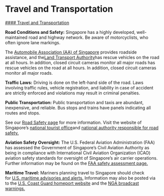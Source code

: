 # Travel and Transportation

[#### Travel and Transportation](javascript:void(0); "Travel and Transportation")

**Road Conditions and Safety:** Singapore has a highly developed, well-maintained road and highway network. Be aware of motorcyclists, who often ignore lane markings.

The [Automobile Association (AA) of Singapore](https://aas.com.sg/) provides roadside assistance, and the[Land Transport Authority](https://www.lta.gov.sg/)has rescue vehicles on the road at all hours. In addition, closed circuit cameras monitor all major roads has rescue vehicles on the road at all hours. In addition, closed circuit cameras monitor all major roads.

**Traffic Laws:** Driving is done on the left-hand side of the road. Laws involving traffic rules, vehicle registration, and liability in case of accident are strictly enforced and violations may result in criminal penalties.

**Public Transportation:** Public transportation and taxis are abundant, inexpensive, and reliable. Bus stops and trains have panels indicating all routes and stops.

See our [Road Safety page](https://travel.state.gov/content/travel/en/international-travel/before-you-go/driving-and-road-safety.html) for more information. Visit the website of Singapore’s [national tourist office](https://www.stb.gov.sg/)and [national authority responsible for road safety.](https://www.lta.gov.sg/)

**Aviation Safety Oversight:** The U.S. Federal Aviation Administration (FAA) has assessed the Government of Singapore’s Civil Aviation Authority as being in compliance with International Civil Aviation Organization (ICAO) aviation safety standards for oversight of Singapore’s air carrier operations. Further information may be found on the [FAA safety assessment page.](https://www.faa.gov/about/initiatives/iasa)

**Maritime Travel:** Mariners planning travel to Singapore should check for [U.S. maritime advisories and alerts.](https://www.maritime.dot.gov/msci-advisories) Information may also be posted via to the [U.S. Coast Guard homeport website](https://www.pacificarea.uscg.mil/Our-Organization/District-14/D14-Units/Activities-Far-East-FEACT/) and the [NGA broadcast warnings.](https://msi.nga.mil/NavWarnings)